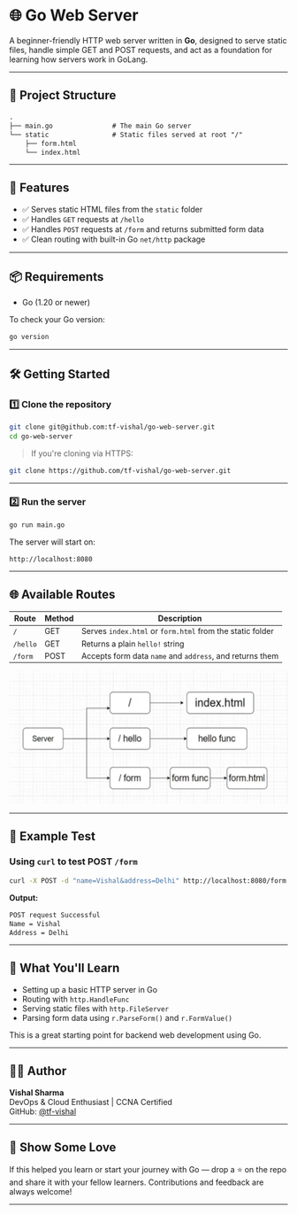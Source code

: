 # 🌐 Go Web Server

A beginner-friendly HTTP web server written in **Go**, designed to serve static files, handle simple GET and POST requests, and act as a foundation for learning how servers work in GoLang.

---

## 📁 Project Structure

```
.
├── main.go               # The main Go server
└── static                # Static files served at root "/"
    ├── form.html
    └── index.html
```

---

## 🚀 Features

- ✅ Serves static HTML files from the `static` folder  
- ✅ Handles `GET` requests at `/hello`  
- ✅ Handles `POST` requests at `/form` and returns submitted form data  
- ✅ Clean routing with built-in Go `net/http` package  

---

## 📦 Requirements

- Go (1.20 or newer)

To check your Go version:
```bash
go version
```

---

## 🛠️ Getting Started

### 1️⃣ Clone the repository

```bash
git clone git@github.com:tf-vishal/go-web-server.git
cd go-web-server
```

> If you're cloning via HTTPS:
```bash
git clone https://github.com/tf-vishal/go-web-server.git
```

---

### 2️⃣ Run the server

```bash
go run main.go
```

The server will start on:

```
http://localhost:8080
```

---

## 🌐 Available Routes

| Route    | Method | Description                                               |
|----------|--------|-----------------------------------------------------------|
| `/`      | GET    | Serves `index.html` or `form.html` from the static folder |
| `/hello` | GET    | Returns a plain `hello!` string                           |
| `/form`  | POST   | Accepts form data `name` and `address`, and returns them  |

![Routes](./image/image.png)

---

## 🧪 Example Test

### Using `curl` to test POST `/form`

```bash
curl -X POST -d "name=Vishal&address=Delhi" http://localhost:8080/form
```

**Output:**
```
POST request Successful
Name = Vishal
Address = Delhi
```

---

## 🤯 What You'll Learn

- Setting up a basic HTTP server in Go  
- Routing with `http.HandleFunc`  
- Serving static files with `http.FileServer`  
- Parsing form data using `r.ParseForm()` and `r.FormValue()`  

This is a great starting point for backend web development using Go.

---

## 👨‍💻 Author

**Vishal Sharma**  
DevOps & Cloud Enthusiast | CCNA Certified  
GitHub: [@tf-vishal](https://github.com/tf-vishal)

---

## 🌟 Show Some Love

If this helped you learn or start your journey with Go — drop a ⭐️ on the repo and share it with your fellow learners. Contributions and feedback are always welcome!

---
